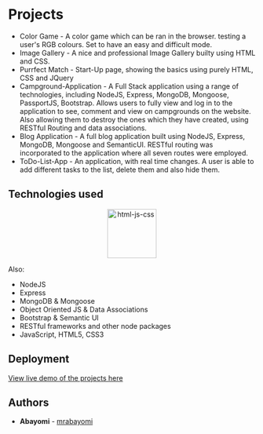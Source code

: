 # Projects 

* Color Game - A color game which can be ran in the browser. testing a user's RGB colours. Set to have an easy and difficult mode.
* Image Gallery - A nice and professional Image Gallery builty using HTML and CSS.
* Purrfect Match - Start-Up page, showing the basics using purely HTML, CSS and JQuery
* Campground-Application - A Full Stack application using a range of technologies, including NodeJS, Express, MongoDB, Mongoose, PassportJS, Bootstrap. Allows users to fully view and log in to the application to see, comment and view on campgrounds on the website. Also allowing them to destroy the ones which they have created, using RESTful Routing and data associations.
* Blog Application - A full blog application built using NodeJS, Express, MongoDB, Mongoose and SemanticUI. RESTful routing was incorporated to the application where all seven routes were employed.
* ToDo-List-App - An application, with real time changes. A user is able to add different tasks to the list, delete them and also hide them.

## Technologies used

<p align="center">
<img src="http://upcity.com/wp-content/uploads/2015/07/html-css-js-logos.png" alt="html-js-css" height="100px">
</p>
Also: 

* NodeJS
* Express
* MongoDB & Mongoose
* Object Oriented JS & Data Associations
* Bootstrap & Semantic UI
* RESTful frameworks and other node packages
* JavaScript, HTML5, CSS3

## Deployment

[View live demo of the projects here](http://mrabayomi.github.io/)


## Authors

* **Abayomi** - [mrabayomi](https://github.com/mrabayomi)
